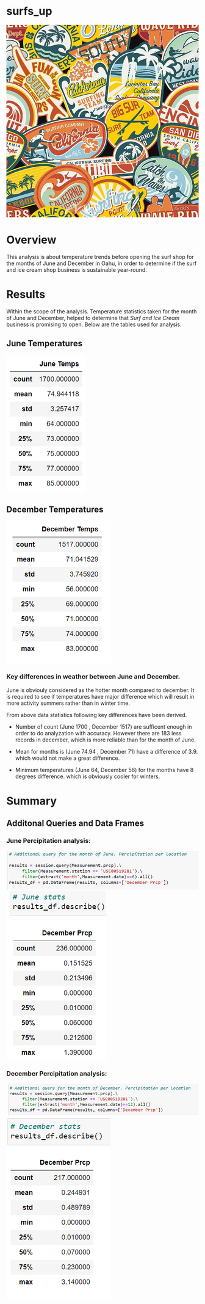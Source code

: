 # surfs_up

![git-hub](https://github.com/MonaElahi/surfs_up/blob/918a4ea9fab008116999e52befb43015ac4d768d/Surfing_image.webp)

# Overview

This analysis is about temperature trends before opening the surf shop for the months 
of June and December in Oahu, in order to determine if the surf and ice cream shop 
business is sustainable year-round. 


# Results

Within the scope of the analysis. Temperature statistics taken for the month of June and December,
helped to determine that _Surf and Ice Cream_ business is promising to open. Below are the tables 
used for analysis. 


## June Temperatures

![git-hub](https://github.com/MonaElahi/surfs_up/blob/6d47f8c3669da0ed55c640da3afb51f04a742961/Jun%20stats.PNG)


## December Temperatures

![git-hub](https://github.com/MonaElahi/surfs_up/blob/6d47f8c3669da0ed55c640da3afb51f04a742961/Dec%20stats.PNG)


### Key differences in weather between June and December.

June is obviouly considered as the hotter month compared to december. 
It is required to see if temperatures have major difference 
which will result in more activity summers rather than in winter time.

From above data statistics following key differences have been derived. 


- Number of count (June 1700 , December 1517) are sufficent enough in order to 
  do analyzation with accuracy. However there are 183 less records in december, 
  which is more reliable than for the month of June.
  
- Mean for months is (June 74.94 , December 71) have a difference of 3.9. which would not make
  a great difference. 
  
- Minimum temperatures (June 64, December 56) for the months have 8 degrees difference. which 
  is obviously cooler for winters.
  
  

# Summary


## Additonal Queries and Data Frames 

### June Percipitation analysis:

![git-hub](https://github.com/MonaElahi/surfs_up/blob/557bc93f17086c614792d8a78345442c403a588d/Resources/June%20additional%20Query.PNG)
![git-hub](https://github.com/MonaElahi/surfs_up/blob/557bc93f17086c614792d8a78345442c403a588d/Resources/June%20Additional%20query%20stats.PNG)


### December Percipitation analysis:

![git-hub](https://github.com/MonaElahi/surfs_up/blob/557bc93f17086c614792d8a78345442c403a588d/Resources/December%20additional%20query.PNG)
![git-hub](https://github.com/MonaElahi/surfs_up/blob/557bc93f17086c614792d8a78345442c403a588d/Resources/December%20additional%20query%20stats.PNG)






